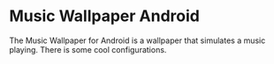 Music Wallpaper Android
=======================

The Music Wallpaper for Android is a wallpaper that simulates a music playing. There is some cool configurations.
